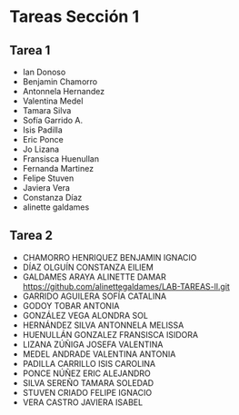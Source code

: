 # Tareas Sección 1

## Tarea 1
* Ian Donoso
* Benjamin Chamorro
* Antonnela Hernandez
* Valentina Medel 
* Tamara Silva 
* Sofía Garrido A.
* Isis Padilla
* Eric Ponce
* Jo Lizana
* Fransisca Huenullan
* Fernanda Martinez
* Felipe Stuven
* Javiera Vera
* Constanza Díaz
* alinette galdames

## Tarea 2
* CHAMORRO HENRIQUEZ BENJAMIN IGNACIO
* DÍAZ OLGUÍN CONSTANZA EILIEM
* GALDAMES ARAYA ALINETTE DAMAR https://github.com/alinettegaldames/LAB-TAREAS-ll.git
* GARRIDO AGUILERA SOFÍA CATALINA
* GODOY TOBAR ANTONIA
* GONZÁLEZ VEGA ALONDRA SOL
* HERNÁNDEZ SILVA ANTONNELA MELISSA
* HUENULLÁN GONZALEZ FRANSISCA ISIDORA
* LIZANA ZÚÑIGA JOSEFA VALENTINA
* MEDEL ANDRADE VALENTINA ANTONIA
* PADILLA CARRILLO ISIS CAROLINA
* PONCE NÚÑEZ ERIC ALEJANDRO
* SILVA SEREÑO TAMARA SOLEDAD
* STUVEN CRIADO FELIPE IGNACIO
* VERA CASTRO JAVIERA ISABEL
